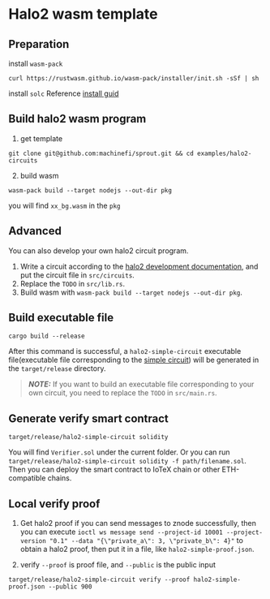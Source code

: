 Halo2 wasm template
==================

## Preparation
install `wasm-pack`
``` shell
curl https://rustwasm.github.io/wasm-pack/installer/init.sh -sSf | sh
```

install `solc`
Reference [install guid](https://docs.soliditylang.org/en/v0.8.9/installing-solidity.html)

## Build halo2 wasm program
1. get template 

``` shell
git clone git@github.com:machinefi/sprout.git && cd examples/halo2-circuits
```

2. build wasm

``` shell
wasm-pack build --target nodejs --out-dir pkg
```

you will find `xx_bg.wasm` in the `pkg` 

## Advanced
You can also develop your own halo2 circuit program.

1. Write a circuit according to the [halo2 development documentation](https://zcash.github.io/halo2/user/simple-example.html), and put the circuit file in `src/circuits`.
2. Replace the `TODO` in `src/lib.rs`.
3. Build wasm with `wasm-pack build --target nodejs --out-dir pkg`.

## Build executable file

``` shell
cargo build --release
```

After this command is successful, a `halo2-simple-circuit` executable file(executable file corresponding to the [simple circuit](./src/circuits/simple.rs)) will be generated in the `target/release` directory.

> **_NOTE:_**
> If you want to build an executable file corresponding to your own circuit, you need to replace the `TODO` in `src/main.rs`.

## Generate verify smart contract

``` shell
target/release/halo2-simple-circuit solidity
```
You will find `Verifier.sol` under the current folder. Or you can run `target/release/halo2-simple-circuit solidity -f path/filename.sol`.
Then you can deploy the smart contract to IoTeX chain or other ETH-compatible chains.

## Local verify proof
1. Get halo2 proof 
if you can send messages to znode successfully, then you can execute `ioctl ws message send --project-id 10001 --project-version "0.1" --data "{\"private_a\": 3, \"private_b\": 4}"` to obtain a halo2 proof, then put it in a file, like `halo2-simple-proof.json`.

2. verify
`--proof` is proof file, and `--public` is the public input

``` shell
target/release/halo2-simple-circuit verify --proof halo2-simple-proof.json --public 900
```
